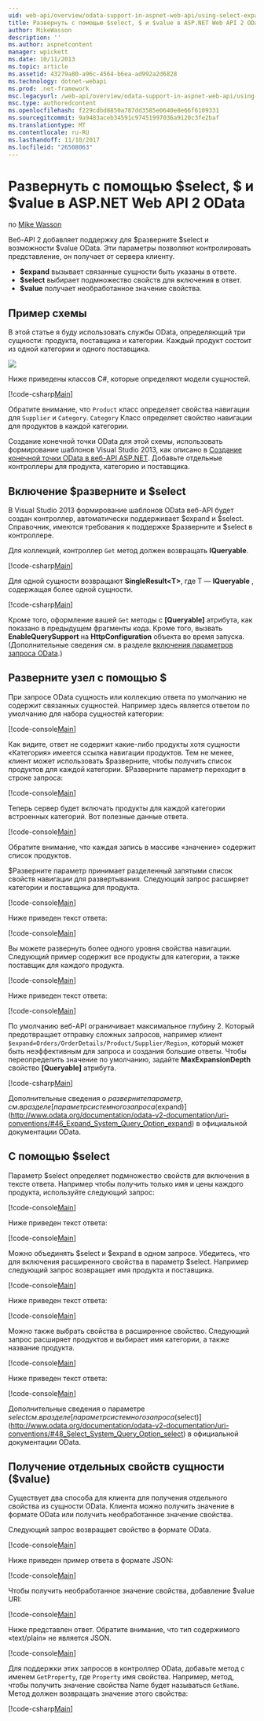 ```yaml
---
uid: web-api/overview/odata-support-in-aspnet-web-api/using-select-expand-and-value
title: Развернуть с помощью $select, $ и $value в ASP.NET Web API 2 OData | Документы Microsoft
author: MikeWasson
description: ''
ms.author: aspnetcontent
manager: wpickett
ms.date: 10/11/2013
ms.topic: article
ms.assetid: 43279a80-a96c-4564-b6ea-ad992a2d6828
ms.technology: dotnet-webapi
ms.prod: .net-framework
msc.legacyurl: /web-api/overview/odata-support-in-aspnet-web-api/using-select-expand-and-value
msc.type: authoredcontent
ms.openlocfilehash: f229cdbd8850a787dd3585e0640e8e66f6109331
ms.sourcegitcommit: 9a9483aceb34591c97451997036a9120c3fe2baf
ms.translationtype: MT
ms.contentlocale: ru-RU
ms.lasthandoff: 11/10/2017
ms.locfileid: "26508063"
---
```

<a name="using-select-expand-and-value-in-aspnet-web-api-2-odata"></a>Развернуть с помощью $select, $ и $value в ASP.NET Web API 2 OData
====================
по [Mike Wasson](https://github.com/MikeWasson)

Веб-API 2 добавляет поддержку для $разверните $select и возможности $value OData. Эти параметры позволяют контролировать представление, он получает от сервера клиенту.

- **$expand** вызывает связанные сущности быть указаны в ответе.
- **$select** выбирает подмножество свойств для включения в ответ.
- **$value** получает необработанное значение свойства.

## <a name="example-schema"></a>Пример схемы

В этой статье я буду использовать службы OData, определяющий три сущности: продукта, поставщика и категории. Каждый продукт состоит из одной категории и одного поставщика.

![](using-select-expand-and-value/_static/image1.png)

Ниже приведены классов C#, которые определяют модели сущностей.

[!code-csharp[Main](using-select-expand-and-value/samples/sample1.cs)]

Обратите внимание, что `Product` класс определяет свойства навигации для `Supplier` и `Category`. `Category` Класс определяет свойство навигации для продуктов в каждой категории.

Создание конечной точки OData для этой схемы, использовать формирование шаблонов Visual Studio 2013, как описано в [Создание конечной точки OData в веб-API ASP.NET](odata-v3/creating-an-odata-endpoint.md). Добавьте отдельные контроллеры для продукта, категорию и поставщика.

## <a name="enabling-expand-and-select"></a>Включение $разверните и $select

В Visual Studio 2013 формирование шаблонов OData веб-API будет создан контроллер, автоматически поддерживает $expand и $select. Справочник, имеются требования к поддержке $разверните и $select в контроллере.

Для коллекций, контроллер `Get` метод должен возвращать **IQueryable**.

[!code-csharp[Main](using-select-expand-and-value/samples/sample2.cs)]

Для одной сущности возвращают **SingleResult&lt;T&gt;**, где T — **IQueryable** , содержащая более одной сущности.

[!code-csharp[Main](using-select-expand-and-value/samples/sample3.cs)]

Кроме того, оформление вашей `Get` методы с **[Queryable]** атрибута, как показано в предыдущем фрагменты кода. Кроме того, вызвать **EnableQuerySupport** на **HttpConfiguration** объекта во время запуска. (Дополнительные сведения см. в разделе [включения параметров запроса OData](supporting-odata-query-options.md#enable).)

## <a name="using-expand"></a>Разверните узел с помощью $

При запросе OData сущность или коллекцию ответа по умолчанию не содержит связанных сущностей. Например здесь является ответом по умолчанию для набора сущностей категории:

[!code-console[Main](using-select-expand-and-value/samples/sample4.cmd)]

Как видите, ответ не содержит какие-либо продукты хотя сущности «Категория» имеется ссылка навигации продуктов. Тем не менее, клиент может использовать $разверните, чтобы получить список продуктов для каждой категории. $Разверните параметр переходит в строке запроса:

[!code-console[Main](using-select-expand-and-value/samples/sample5.cmd)]

Теперь сервер будет включать продукты для каждой категории встроенных категорий. Вот полезные данные ответа.

[!code-console[Main](using-select-expand-and-value/samples/sample6.cmd)]

Обратите внимание, что каждая запись в массиве «значение» содержит список продуктов.

$Разверните параметр принимает разделенный запятыми список свойств навигации для развертывания. Следующий запрос расширяет категории и поставщика для продукта.

[!code-console[Main](using-select-expand-and-value/samples/sample7.cmd)]

Ниже приведен текст ответа:

[!code-console[Main](using-select-expand-and-value/samples/sample8.cmd)]

Вы можете развернуть более одного уровня свойства навигации. Следующий пример содержит все продукты для категории, а также поставщик для каждого продукта.

[!code-console[Main](using-select-expand-and-value/samples/sample9.cmd)]

Ниже приведен текст ответа:

[!code-console[Main](using-select-expand-and-value/samples/sample10.cmd)]

По умолчанию веб-API ограничивает максимальное глубину 2. Который предотвращает отправку сложных запросов, например клиент `$expand=Orders/OrderDetails/Product/Supplier/Region`, который может быть неэффективным для запроса и создания большие ответы. Чтобы переопределить значение по умолчанию, задайте **MaxExpansionDepth** свойство **[Queryable]** атрибута.

[!code-csharp[Main](using-select-expand-and-value/samples/sample11.cs)]

Дополнительные сведения о $разверните параметр, см. в разделе [параметр системного запроса ($expand)](http://www.odata.org/documentation/odata-v2-documentation/uri-conventions/#46_Expand_System_Query_Option_expand) в официальной документации OData.

## <a name="using-select"></a>С помощью $select

Параметр $select определяет подмножество свойств для включения в тексте ответа. Например чтобы получить только имя и цены каждого продукта, используйте следующий запрос:

[!code-console[Main](using-select-expand-and-value/samples/sample12.cmd)]

Ниже приведен текст ответа:

[!code-console[Main](using-select-expand-and-value/samples/sample13.cmd)]

Можно объединять $select и $expand в одном запросе. Убедитесь, что для включения расширенного свойства в параметр $select. Например следующий запрос возвращает имя продукта и поставщика.

[!code-console[Main](using-select-expand-and-value/samples/sample14.cmd)]

Ниже приведен текст ответа:

[!code-console[Main](using-select-expand-and-value/samples/sample15.cmd)]

Можно также выбрать свойства в расширенное свойство. Следующий запрос расширяет продуктов и выбирает имя категории, а также название продукта.

[!code-console[Main](using-select-expand-and-value/samples/sample16.cmd)]

Ниже приведен текст ответа:

[!code-console[Main](using-select-expand-and-value/samples/sample17.cmd)]

Дополнительные сведения о параметре $select см. в разделе [параметр системного запроса ($select)](http://www.odata.org/documentation/odata-v2-documentation/uri-conventions/#48_Select_System_Query_Option_select) в официальной документации OData.

## <a name="getting-individual-properties-of-an-entity-value"></a>Получение отдельных свойств сущности ($value)

Существует два способа для клиента для получения отдельного свойства из сущности OData. Клиента можно получить значение в формате OData или получить необработанное значение свойства.

Следующий запрос возвращает свойство в формате OData.

[!code-console[Main](using-select-expand-and-value/samples/sample18.cmd)]

Ниже приведен пример ответа в формате JSON:

[!code-console[Main](using-select-expand-and-value/samples/sample19.cmd)]

Чтобы получить необработанное значение свойства, добавление $value URI:

[!code-console[Main](using-select-expand-and-value/samples/sample20.cmd)]

Ниже представлен ответ. Обратите внимание, что тип содержимого «text/plain» не является JSON.

[!code-console[Main](using-select-expand-and-value/samples/sample21.cmd)]

Для поддержки этих запросов в контроллер OData, добавьте метод с именем `GetProperty`, где `Property` имя свойства. Например, метод, чтобы получить значение свойства Name будет называться `GetName`. Метод должен возвращать значение этого свойства:

[!code-csharp[Main](using-select-expand-and-value/samples/sample22.cs)]
